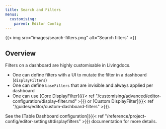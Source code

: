 ```yaml
---
title: Search and Filters
menus:
  customising:
    parent: Editor Config
---
```


{{< img src="images/search-filters.png" alt="Search filters" >}}

## Overview

Filters on a dashboard are highly customisable in Livingdocs.

- One can define filters with a UI to mutate the filter in a dashboard (`displayFilters`)
- One can define `baseFilters` that are invisible and always applied per dashboard
- One can use [Core DisplayFilter]({{< ref "/customising/advanced/editor-configuration/display-filter.md" >}}) or [Custom DisplayFilter]({{< ref "/guides/editor/custom-dashboard-filters" >}}).

See the [Table Dashboard configuration]({{< ref "/reference/project-config/editor-settings#displayfilters" >}}) documentation for more details.
